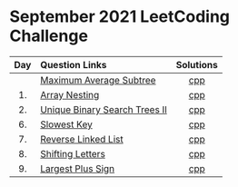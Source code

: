 # September 2021 LeetCoding Challenge

| Day | Question Links                                                                                                                                                |                        Solutions                         |
| :-: | :------------------------------------------------------------------------------------------------------------------------------------------------------------ | :------------------------------------------------------: |
|     | [Maximum Average Subtree](https://leetcode.com/explore/challenge/card/september-leetcoding-challenge-2021/636/week-1-september-1st-september-7th/3959/)       |         [cpp](./Maximum%20Average%20Subtree.cpp)         |
| 1.  | [Array Nesting](https://leetcode.com/explore/featured/card/september-leetcoding-challenge-2021/636/week-1-september-1st-september-7th/3960/)                  |            [cpp](./01.%20Array%20Nesting.cpp)            |
| 2.  | [Unique Binary Search Trees II](https://leetcode.com/explore/challenge/card/september-leetcoding-challenge-2021/636/week-1-september-1st-september-7th/3961/) | [cpp](./02.%20Unique%20Binary%20Search%20Trees%20II.cpp) |
| 6.  | [Slowest Key](https://leetcode.com/explore/challenge/card/september-leetcoding-challenge-2021/636/week-1-september-1st-september-7th/3965/) | [cpp](./06.%20Slowest%20Key.cpp) |
| 7.  | [Reverse Linked List](https://leetcode.com/explore/challenge/card/september-leetcoding-challenge-2021/636/week-1-september-1st-september-7th/3966/) | [cpp](./07.%20Reverse%20Linked%20List.cpp) |
| 8.  | [Shifting Letters](https://leetcode.com/explore/challenge/card/september-leetcoding-challenge-2021/637/week-2-september-8th-september-14th/3968/) | [cpp](./08.%20Shifting%20Letters.cpp) |
| 9.  | [Largest Plus Sign](https://leetcode.com/explore/challenge/card/september-leetcoding-challenge-2021/637/week-2-september-8th-september-14th/3969/) | [cpp](./09.%20Largest%20Plus%20Sign.cpp) |
